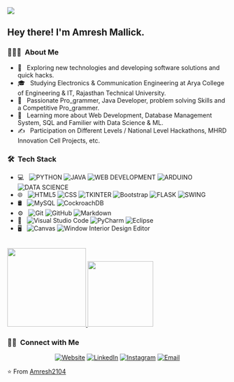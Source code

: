 <img src="https://camo.githubusercontent.com/62da68eb62b1e5f175f7d1f0191dd89a653d7908feb22d37d4a0ab07365d6791/68747470733a2f2f6d656469612e67697068792e636f6d2f6d656469612f4d3967624264396e6244724f5475314d71782f67697068792e676966">

<h2> Hey there! I'm Amresh Mallick.</h2>

<h3> 👨🏻‍💻 &nbsp;About Me </h3>

- 🤔 &nbsp; Exploring new technologies and developing software solutions and quick hacks.
- 🎓 &nbsp; Studying Electronics & Communication Engineering at Arya College of Engineering & IT, Rajasthan Technical University.
- 💼 &nbsp; Passionate Pro_grammer, Java Developer, problem solving Skills and a Competitive Pro_grammer.
- 🌱 &nbsp; Learning more about Web Development, Database Management System, SQL and Familier with Data Science & ML.
- ✍️ &nbsp; Participation on Different Levels / National Level Hackathons, MHRD Innovation Cell Projects, etc.

<h3> 🛠 &nbsp;Tech Stack</h3>

- 💻 &nbsp;
  ![PYTHON](https://img.shields.io/badge/-Python-333333?style=flat&logo=python)
  ![JAVA](https://img.shields.io/badge/-Java-333333?style=flat&logo=Java&logoColor=007396)
  ![WEB DEVELOPMENT](https://img.shields.io/badge/-Web%20Development-333333?style=flat&logo=web%20development)
  ![ARDUINO](https://img.shields.io/badge/-ARDUINO-333333?style=flat&logo=arduino)
  ![DATA SCIENCE](https://img.shields.io/badge/-Data%20Science-333333?style=flat&logo=data%20science)
- 🌐 &nbsp;
  ![HTML5](https://img.shields.io/badge/-HTML5-333333?style=flat&logo=HTML5)
  ![CSS](https://img.shields.io/badge/-CSS-333333?style=flat&logo=CSS3&logoColor=1572B6)
  ![TKINTER](https://img.shields.io/badge/-Tkinter-333333?style=flat&logo=tkinter)
  ![Bootstrap](https://img.shields.io/badge/-Bootstrap-333333?style=flat&logo=bootstrap&logoColor=563D7C)
  ![FLASK](https://img.shields.io/badge/-Flask-333333?style=flat&logo=flask)
  ![SWING](https://img.shields.io/badge/-Swing-333333?style=flat&logo=Swing)
- 🛢 &nbsp;
  ![MySQL](https://img.shields.io/badge/-MySQL-333333?style=flat&logo=mysql)
  ![CockroachDB](https://img.shields.io/badge/-MongoDB-333333?style=flat&logo=mongodb)
- ⚙️ &nbsp;
  ![Git](https://img.shields.io/badge/-Git-333333?style=flat&logo=git)
  ![GitHub](https://img.shields.io/badge/-GitHub-333333?style=flat&logo=github)
  ![Markdown](https://img.shields.io/badge/-Markdown-333333?style=flat&logo=markdown)
- 🔧 &nbsp;
  ![Visual Studio Code](https://img.shields.io/badge/-Visual%20Studio%20Code-333333?style=flat&logo=visual-studio-code&logoColor=007ACC)
  ![PyCharm](https://img.shields.io/badge/-Pycharm-333333?style=flat&logo=Pycharm-code&logoColor=007ACC)
  ![Eclipse](https://img.shields.io/badge/-Eclipse-333333?style=flat&logo=eclipse-ide&logoColor=2C2255)
- 🖥 &nbsp;
  ![Canvas](https://img.shields.io/badge/-Photoshop-333333?style=flat&logo=adobe-photoshop)
  ![Window Interior Design Editor](https://img.shields.io/badge/-InDesign-333333?style=flat&logo=adobe-indesign)

<br/>

<a href="https://github.com/Ranjan2104">
  <img height="180em" src="https://github-readme-stats.vercel.app/api?username=Ranjan2104&&show_icons=true&title_color=ffffff&icon_color=bb2acf&text_color=daf7dc&bg_color=151515" />
  <img height="150em" src="https://github-readme-stats.vercel.app/api/top-langs/?username=Ranjan2104&theme=buefy&layout=compact" />
</a>

<br/>

<h3> 🤝🏻 &nbsp;Connect with Me </h3>

<p align="center">
<a href="http://www.amresh.epizy.com/"><img alt="Website" src="https://img.shields.io/badge/Website-www.amresh.epizy.com-blue?style=flat-square&logo=google-chrome"></a>
<a href="https://www.linkedin.com/in/amresh-mallick-07bba218a/"><img alt="LinkedIn" src="https://img.shields.io/badge/LinkedIn-Amresh%20Mallick-blue?style=flat-square&logo=linkedin"></a>
<a href="https://www.instagram.com/ranjan_amresh_2104/"><img alt="Instagram" src="https://img.shields.io/badge/Instagram-amresh__-blue?style=flat-square&logo=instagram"></a>
<a href="mailto:ranjan.amresh100@gmail.com"><img alt="Email" src="https://img.shields.io/badge/Email-ranjan.amresh100@gmail.com-blue?style=flat-square&logo=gmail"></a>
</p>

⭐️ From [Amresh2104](https://github.com/Ranjan2104)
